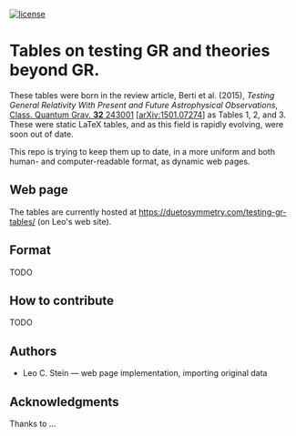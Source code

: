 [//]: # (Distributed under the MIT License.)
[//]: # (See LICENSE.txt for details.)

[![license](https://img.shields.io/github/license/mashape/apistatus.svg)](LICENSE.txt)

# Tables on testing GR and theories beyond GR.

These tables were born in the review article, Berti et al. (2015), _Testing General Relativity With Present and Future Astrophysical Observations_, [Class. Quantum Grav. **32** 243001](http://dx.doi.org/10.1088/0264-9381/32/24/243001)  [[arXiv:1501.07274](https://arxiv.org/abs/1501.07274)] as Tables 1, 2, and 3.  These were static LaTeX tables, and as this field is rapidly evolving, were soon out of date.

This repo is trying to keep them up to date, in a more uniform and both human- and computer-readable format, as dynamic web pages.

## Web page
The tables are currently hosted at https://duetosymmetry.com/testing-gr-tables/ (on Leo's web site).

## Format
TODO

## How to contribute
TODO

## Authors
* Leo C. Stein — web page implementation, importing original data

## Acknowledgments
Thanks to ...
